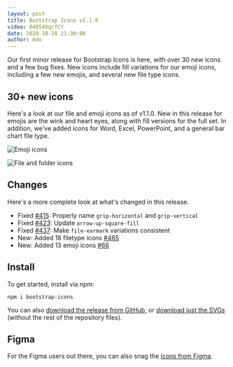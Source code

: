 ```yaml
---
layout: post
title: Bootstrap Icons v1.1.0
video: 04854XqcfCY
date: 2020-10-28 21:30:00
author: mdo
---
```


Our first minor release for Bootstrap Icons is here, with over 30 new icons and a few bug fixes. New icons include fill variations for our emoji icons, including a few new emojis, and several new file type icons.

## 30+ new icons

Here's a look at our file and emoji icons as of v1.1.0. New in this release for emojis are the wink and heart eyes, along with fill versions for the full set. In addition, we've added icons for Word, Excel, PowerPoint, and a general bar chart file type.

![Emoji icons](/assets/img/2020/10/icons-emoji.png)

![File and folder icons](/assets/img/2020/10/icons-files-folders.png)

## Changes

Here's a more complete look at what's changed in this release.

- Fixed [#415](https://github.com/twbs/icons/issues/415): Properly name `grip-horizontal` and `grip-vertical`
- Fixed [#423](https://github.com/twbs/icons/issues/423): Update `arrow-up-square-fill`
- Fixed [#437](https://github.com/twbs/icons/issues/437): Make `file-earmark` variations consistent
- New: Added 18 filetype icons [#465](https://github.com/twbs/icons/pull/465)
- New: Added 13 emoji icons [#66](https://github.com/twbs/icons/pull/466)

## Install

To get started, install via npm:

```shell
npm i bootstrap-icons
```

You can also [download the release from GitHub](https://github.com/twbs/icons/releases/tag/v1.1.0), or [download just the SVGs](https://github.com/twbs/icons/releases/download/v1.1.0/bootstrap-icons-1.1.0.zip) (without the rest of the repository files).

## Figma

For the Figma users out there, you can also snag the [icons from Figma](https://www.figma.com/file/6jIgJymnRpMjGSMG2BKNRe/Bootstrap-Icons-v1.1.0?node-id=0%3A1).
